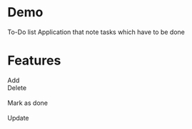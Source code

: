 #  Demo
To-Do list Application that note tasks which have to be done
# Features
<l>
Add 
<br> Delete </br>
<br> Mark as done </br> 
<br> Update </br>
</l>
